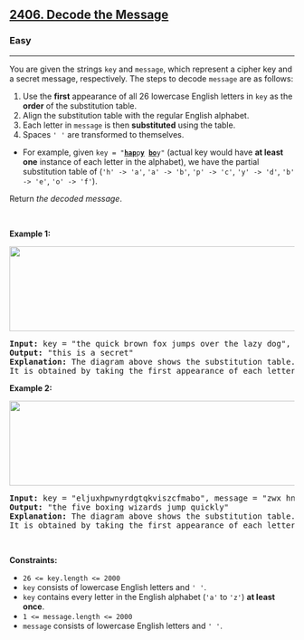 <h2><a href="https://leetcode.com/problems/decode-the-message">2406. Decode the Message</a></h2><h3>Easy</h3><hr><p>You are given the strings <code>key</code> and <code>message</code>, which represent a cipher key and a secret message, respectively. The steps to decode <code>message</code> are as follows:</p>

<ol>
	<li>Use the <strong>first</strong> appearance of all 26 lowercase English letters in <code>key</code> as the <strong>order</strong> of the substitution table.</li>
	<li>Align the substitution table with the regular English alphabet.</li>
	<li>Each letter in <code>message</code> is then <strong>substituted</strong> using the table.</li>
	<li>Spaces <code>&#39; &#39;</code> are transformed to themselves.</li>
</ol>

<ul>
	<li>For example, given <code>key = &quot;<u><strong>hap</strong></u>p<u><strong>y</strong></u> <u><strong>bo</strong></u>y&quot;</code> (actual key would have <strong>at least one</strong> instance of each letter in the alphabet), we have the partial substitution table of (<code>&#39;h&#39; -&gt; &#39;a&#39;</code>, <code>&#39;a&#39; -&gt; &#39;b&#39;</code>, <code>&#39;p&#39; -&gt; &#39;c&#39;</code>, <code>&#39;y&#39; -&gt; &#39;d&#39;</code>, <code>&#39;b&#39; -&gt; &#39;e&#39;</code>, <code>&#39;o&#39; -&gt; &#39;f&#39;</code>).</li>
</ul>

<p>Return <em>the decoded message</em>.</p>

<p>&nbsp;</p>
<p><strong class="example">Example 1:</strong></p>
<img alt="" src="https://assets.leetcode.com/uploads/2022/05/08/ex1new4.jpg" style="width: 752px; height: 150px;" />
<pre>
<strong>Input:</strong> key = &quot;the quick brown fox jumps over the lazy dog&quot;, message = &quot;vkbs bs t suepuv&quot;
<strong>Output:</strong> &quot;this is a secret&quot;
<strong>Explanation:</strong> The diagram above shows the substitution table.
It is obtained by taking the first appearance of each letter in &quot;<u><strong>the</strong></u> <u><strong>quick</strong></u> <u><strong>brown</strong></u> <u><strong>f</strong></u>o<u><strong>x</strong></u> <u><strong>j</strong></u>u<u><strong>mps</strong></u> o<u><strong>v</strong></u>er the <u><strong>lazy</strong></u> <u><strong>d</strong></u>o<u><strong>g</strong></u>&quot;.
</pre>

<p><strong class="example">Example 2:</strong></p>
<img alt="" src="https://assets.leetcode.com/uploads/2022/05/08/ex2new.jpg" style="width: 754px; height: 150px;" />
<pre>
<strong>Input:</strong> key = &quot;eljuxhpwnyrdgtqkviszcfmabo&quot;, message = &quot;zwx hnfx lqantp mnoeius ycgk vcnjrdb&quot;
<strong>Output:</strong> &quot;the five boxing wizards jump quickly&quot;
<strong>Explanation:</strong> The diagram above shows the substitution table.
It is obtained by taking the first appearance of each letter in &quot;<u><strong>eljuxhpwnyrdgtqkviszcfmabo</strong></u>&quot;.
</pre>

<p>&nbsp;</p>
<p><strong>Constraints:</strong></p>

<ul>
	<li><code>26 &lt;= key.length &lt;= 2000</code></li>
	<li><code>key</code> consists of lowercase English letters and <code>&#39; &#39;</code>.</li>
	<li><code>key</code> contains every letter in the English alphabet (<code>&#39;a&#39;</code> to <code>&#39;z&#39;</code>) <strong>at least once</strong>.</li>
	<li><code>1 &lt;= message.length &lt;= 2000</code></li>
	<li><code>message</code> consists of lowercase English letters and <code>&#39; &#39;</code>.</li>
</ul>
